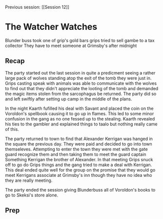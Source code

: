 Previous session: [[Session 12]]

# The Watcher Watches
Blunder buss took one of grip's gold bars
grips tried to sell gambe to a tax collector
They have to meet someone at Grimsby's after midnight
## Recap

The party started out the last session in quite a predicment seeing a rather large pack of wolves standing atop the exit of the tomb they were just in. Grips casting speak with animals was able to communicate with the wolves to find out that they didn't appreciate the looting of the tomb and demanded the magic items stolen from the sarcophagus be returned. The party did so and left swiftly after setting up camp in the middle of the plans. 

In the night Kaarth fufilled his deal with Savant and placed the coin on the Voroldon's spellbook causing it to go up in flames. This led to some minor confusion in the gang as no one fessed up to the stealing. Kaarth revealed his ties to the gambler and explained things to taalo but nothing really came of this.

The party returned to town to find that Alexander Kerrigan was hanged in the square the previous day. They were paid and decided to go into town themseleves. Attempting to enter the town they were met with the gate guard recognize them and then taking them to meet the guard captain Something Kerrigan the brother of Alexander. In that meeting Grips snuck off to go do Grips things and the gang tried to make a deal with Kerrigan. This deal ended quite well for the group on the promise that they would go meet Kerrigans associate at Grimsby's inn though they have no idea who they are really meeting.

The party ended the session giving Blunderbuss all of Voroldon's books to go to Skeksi's store alone.
## Prep